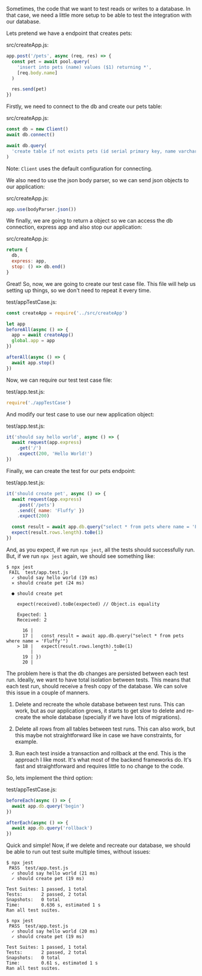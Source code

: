 Sometimes, the code that we want to test reads or writes to a database.
In that case, we need a little more setup to be able to test the integration
with our database.

Lets pretend we have a endpoint that creates pets:

src/createApp.js:

```javascript
app.post('/pets', async (req, res) => {
  const pet = await pool.query(
    'insert into pets (name) values ($1) returning *',
    [req.body.name]
  )

  res.send(pet)
})
```

Firstly, we need to connect to the db and create our pets table:

src/createApp.js:

```javascript
const db = new Client()
await db.connect()

await db.query(
  'create table if not exists pets (id serial primary key, name varchar(255))'
)
```

Note: `Client` uses the default configuration for connecting.

We also need to use the json body parser, so we can send json objects
to our application:

src/createApp.js:

```javascript
app.use(bodyParser.json())
```

We finally, we are going to return a object so we can access the db connection,
express app and also stop our application:

src/createApp.js:

```javascript
return {
  db,
  express: app,
  stop: () => db.end()
}
```

Great! So, now, we are going to create our test case file. This file will
help us setting up things, so we don't need to repeat it every time.

test/appTestCase.js:

```javascript
const createApp = require('../src/createApp')

let app
beforeAll(async () => {
  app = await createApp()
  global.app = app
})

afterAll(async () => {
  await app.stop()
})
```

Now, we can require our test test case file:

test/app.test.js:

```javascript
require('./appTestCase')
```

And modify our test case to use our new application object:

test/app.test.js:

```javascript
it('should say hello world', async () => {
  await request(app.express)
    .get('/')
    .expect(200, 'Hello World!')
})
```

Finally, we can create the test for our pets endpoint:

test/app.test.js:

```javascript
it('should create pet', async () => {
  await request(app.express)
    .post('/pets')
    .send({ name: 'Fluffy' })
    .expect(200)

  const result = await app.db.query("select * from pets where name = 'Fluffy'")
  expect(result.rows.length).toBe(1)
})
```

And, as you expect, if we run `npx jest`, all the tests should successfully run.
But, if we run `npx jest` again, we should see something like:

```console
$ npx jest
 FAIL  test/app.test.js
  ✓ should say hello world (19 ms)
  ✕ should create pet (24 ms)

  ● should create pet

    expect(received).toBe(expected) // Object.is equality

    Expected: 1
    Received: 2

      16 |
      17 |   const result = await app.db.query("select * from pets where name = 'Fluffy'")
    > 18 |   expect(result.rows.length).toBe(1)
         |                              ^
      19 | })
      20 |
```

The problem here is that the db changes are persisted between each test run.
Ideally, we want to have total isolation between tests. This means that
each test run, should receive a fresh copy of the database.
We can solve this issue in a couple of manners.

1. Delete and recreate the whole database between test runs.
   This can work, but as our application grows, it starts to get slow
   to delete and re-create the whole database (specially if we have lots
   of migrations).

2. Delete all rows from all tables between test runs.
   This can also work, but this maybe not straightforward like in case
   we have constraints, for example.

3. Run each test inside a transaction and rollback at the end.
   This is the approach I like most. It's what most of the backend frameworks do.
   It's fast and straightforward and requires little to no change to the code.

So, lets implement the third option:

test/appTestCase.js:

```javascript
beforeEach(async () => {
  await app.db.query('begin')
})

afterEach(async () => {
  await app.db.query('rollback')
})
```

Quick and simple! Now, if we delete and recreate our database, we should be able
to run out test suite multiple times, without issues:

```console
$ npx jest
 PASS  test/app.test.js
  ✓ should say hello world (21 ms)
  ✓ should create pet (19 ms)

Test Suites: 1 passed, 1 total
Tests:       2 passed, 2 total
Snapshots:   0 total
Time:        0.636 s, estimated 1 s
Ran all test suites.

$ npx jest
 PASS  test/app.test.js
  ✓ should say hello world (20 ms)
  ✓ should create pet (19 ms)

Test Suites: 1 passed, 1 total
Tests:       2 passed, 2 total
Snapshots:   0 total
Time:        0.61 s, estimated 1 s
Ran all test suites.
```
